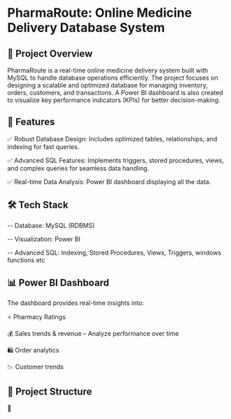 # PharmaRoute: Online Medicine Delivery Database System <br>
## 📌 Project Overview
PharmaRoute is a real-time online medicine delivery system built with MySQL to handle database operations efficiently. The project focuses on designing a scalable and optimized database for managing inventory, orders, customers, and transactions. A Power BI dashboard is also created to visualize key performance indicators (KPIs) for better decision-making.

## 🚀 Features
✅ Robust Database Design: Includes optimized tables, relationships, and indexing for fast queries.

✅ Advanced SQL Features: Implements triggers, stored procedures, views, and complex queries for seamless data handling.

✅ Real-time Data Analysis: Power BI dashboard displaying all the data.

## 🛠️ Tech Stack
-- Database: MySQL (RDBMS)

-- Visualization: Power BI

-- Advanced SQL: Indexing, Stored Procedures, Views, Triggers, windows functions etc

## 📊 Power BI Dashboard
The dashboard provides real-time insights into:

⭐ Pharmacy Ratings

💰 Sales trends & revenue – Analyze performance over time

🛍️ Order analytics

📉 Customer trends

## 📂 Project Structure

📄 

